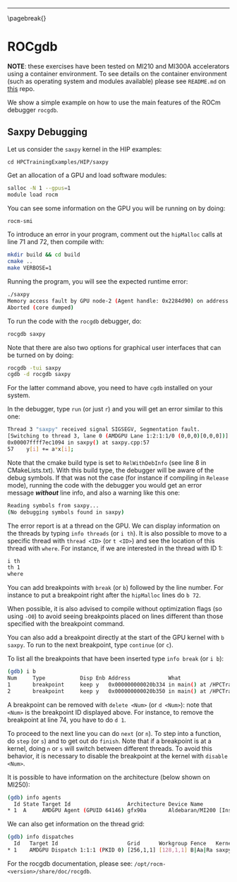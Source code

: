 --------------------------------------------------------------

\pagebreak{}

# ROCgdb

**NOTE**: these exercises have been tested on MI210 and MI300A accelerators using a container environment.
To see details on the container environment (such as operating system and modules available) please see `README.md` on [this](https://github.com/amd/HPCTrainingDock) repo.

We show a simple example on how to use the main features of the ROCm debugger `rocgdb`.

## Saxpy Debugging

Let us consider the `saxpy` kernel in the HIP examples: 

```
cd HPCTrainingExamples/HIP/saxpy
```
Get an allocation of a GPU and load software modules:

```bash
salloc -N 1 --gpus=1
module load rocm
```

You can see some information on the GPU you will be running on by doing:

```bash
rocm-smi
```

To introduce an error in your program, comment out the `hipMalloc` calls at line 71 and 72, then compile with:

```bash
mkdir build && cd build
cmake ..
make VERBOSE=1
```

Running the program, you will see the expected runtime error:

```bash
./saxpy
Memory access fault by GPU node-2 (Agent handle: 0x2284d90) on address (nil). Reason: Unknown.
Aborted (core dumped)
```

To run the code with the `rocgdb` debugger, do:

```bash
rocgdb saxpy
```

Note that there are also two options for graphical user interfaces that can be turned on by doing:

```bash
rocgdb -tui saxpy
cgdb -d rocgdb saxpy 
```

For the latter command above, you need to have `cgdb` installed on your system.

In the debugger, type `run` (or just `r`) and you will get an error similar to this one:

```bash
Thread 3 "saxpy" received signal SIGSEGV, Segmentation fault.
[Switching to thread 3, lane 0 (AMDGPU Lane 1:2:1:1/0 (0,0,0)[0,0,0])]
0x00007ffff7ec1094 in saxpy() at saxpy.cpp:57
57    y[i] += a*x[i];
```

Note that the cmake build type is set to `RelWithDebInfo` (see line 8 in CMakeLists.txt). With this build type, the debugger will be aware of the debug symbols. If that was not the case (for instance if compiling in `Release` mode), running the code with the debugger you would get an error message ***without*** line info, and also a warning like this one:

```bash
Reading symbols from saxpy...
(No debugging symbols found in saxpy)
```

The error report is at a thread on the GPU. We can display information on the threads by typing `info threads` (or `i th`). It is also possible to move to a specific thread with `thread <ID>` (or `t <ID>`) and see the location of this thread with `where`. For instance, if we are interested in the thread with ID 1:

```bash
i th
th 1
where
```

You can add breakpoints with `break` (or `b`) followed by the line number. For instance to put a breakpoint right after the `hipMalloc` lines do `b 72`.

When possible, it is also advised to compile without optimization flags (so using  `-O0`) to avoid seeing breakpoints placed on lines different than those specified with the breakpoint command.

You can also add a breakpoint directly at the start of the GPU kernel with `b saxpy`. To run to the next breakpoint, type `continue` (or `c`). 

To list all the breakpoints that have been inserted type `info break` (or `i b`):

```bash
(gdb) i b
Num     Type           Disp Enb Address            What
1       breakpoint     keep y   0x000000000020b334 in main() at /HPCTrainingExamples/HIP/saxpy/saxpy.hip:74
2       breakpoint     keep y   0x000000000020b350 in main() at /HPCTrainingExamples/HIP/saxpy/saxpy.hip:78
```

A breakpoint can be removed with `delete <Num>` (or `d <Num>`): note that `<Num>` is the breakpoint ID displayed above. For instance, to remove the breakpoint at line 74, you have to do `d 1`. 

To proceed to the next line you can do `next` (or `n`).  To step into a function, do `step` (or `s`) and to get out do `finish`. Note that if a breakpoint is at a kernel, doing `n` or `s` will switch between different threads. To avoid this behavior, it is necessary to disable the breakpoint at the kernel with `disable <Num>`.

It is possible to have information on the architecture (below shown on MI250):

```bash
(gdb) info agents
  Id State Target Id                  Architecture Device Name                             Cores Threads Location
* 1  A     AMDGPU Agent (GPUID 64146) gfx90a       Aldebaran/MI200 [Instinct MI250X/MI250] 416   3328    29:00.0
``` 

We can also get information on the thread grid:

```bash
(gdb) info dispatches
  Id   Target Id                      Grid      Workgroup Fence   Kernel Function
* 1    AMDGPU Dispatch 1:1:1 (PKID 0) [256,1,1] [128,1,1] B|Aa|Ra saxpy(int, float const*, int, float*, int)
```

For the rocgdb documentation, please see: `/opt/rocm-<version>/share/doc/rocgdb`.

